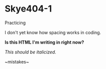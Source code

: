 # Skye404-1
Practicing

I don't yet know how spacing works in coding. 

**Is this HTML I'm writing in right now?**

*This should be italicized.*

~mistakes~
